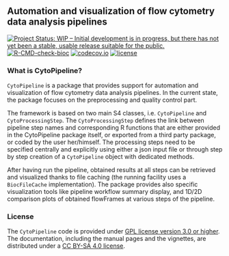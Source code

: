 ## Automation and visualization of flow cytometry data analysis pipelines

[![Project Status: WIP – Initial development is in progress, but there has not yet been a stable, usable release suitable for the public.](https://www.repostatus.org/badges/latest/wip.svg)](https://www.repostatus.org/#wip)
[![R-CMD-check-bioc](https://github.com/UCLouvain-CBIO/CytoPipeline/workflows/R-CMD-check-bioc/badge.svg)](https://github.com/UCLouvain-CBIO/CytoPipeline/actions?query=workflow%3AR-CMD-check-bioc)
[![codecov.io](https://codecov.io/github/UCLouvain-CBIO/CytoPipeline/coverage.svg?branch=main)](https://codecov.io/github/UCLouvain-CBIO/CytoPipeline?branch=main)
[![license](https://img.shields.io/badge/license-GPL3.0-blue)](https://opensource.org/licenses/GPL-3.0)

### What is CytoPipeline?

`CytoPipeline` is a package that provides support for automation and 
visualization of flow cytometry data analysis pipelines. In the current 
state, the package focuses on the preprocessing and quality control part.   

The framework is based on two main S4 classes, i.e. `CytoPipeline` and 
`CytoProcessingStep`. The `CytoProcessingStep` defines the link between
pipeline step names and corresponding R functions that are either provided in
the CytoPipeline package itself, or exported from a third party package,
or coded by the user her/himself. The processing steps need to be specified 
centrally and explicitly using either a json input file or through step by step 
creation of a `CytoPipeline` object with dedicated methods.  

After having run the pipeline, obtained results at all steps can be retrieved 
and visualized thanks to file caching (the running facility uses a 
`BiocFileCache` implementation). The package provides also specific 
visualization tools like pipeline workflow summary display, and 1D/2D comparison 
plots of obtained flowFrames at various steps of the pipeline.

### License

The `CytoPipeline` code is provided under [GPL license version 3.0 or 
higher](https://opensource.org/licenses/GPL-3.0). The documentation, 
including the manual pages and the vignettes, are distributed under a [CC BY-SA 
4.0 license](https://creativecommons.org/licenses/by-sa/4.0/).
